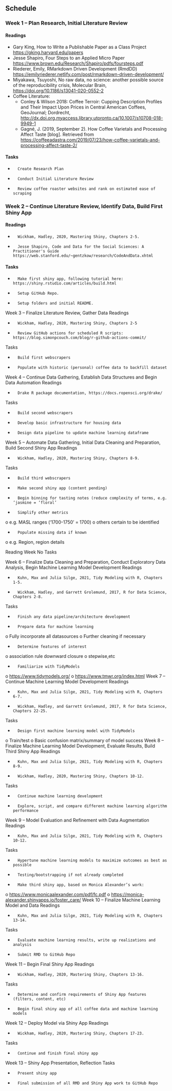 ## Schedule

### Week 1 – Plan Research, Initial Literature Review
#### Readings
- Gary King, How to Write a Publishable Paper as a Class Project https://gking.harvard.edu/papers
- Jesse Shapiro, Four Steps to an Applied Micro Paper https://www.brown.edu/Research/Shapiro/pdfs/foursteps.pdf
- Riederer, Emily, RMarkdown Driven Development (RmdDD) https://emilyriederer.netlify.com/post/rmarkdown-driven-development/
-  Miyakawa, Tsuyoshi, No raw data, no science: another possible source of the reproducibility crisis, Molecular Brain, https://doi.org/10.1186/s13041-020-0552-2
- Coffee Literature:
  - Conley & Wilson 2018: Coffee Terroir: Cupping Description Profiles and Their Impact Upon Prices in Central American Coffees, GeoJournal; Dordrecht, http://dx.doi.org.myaccess.library.utoronto.ca/10.1007/s10708-018-9949-1
  - Gagné, J. (2019, September 2). How Coffee Varietals and Processing Affect Taste [blog]. Retrieved from https://coffeeadastra.com/2019/07/23/how-coffee-varietals-and-processing-affect-taste-2/
#### Tasks
-       Create Research Plan
-       Conduct Initial Literature Review
-       Review coffee roaster websites and rank on estimated ease of scraping

### Week 2 – Continue Literature Review, Identify Data, Build First Shiny App
#### Readings
-       Wickham, Hadley, 2020, Mastering Shiny, Chapters 2-5.
-       Jesse Shapiro, Code and Data for the Social Sciences: A Practitioner's Guide https://web.stanford.edu/~gentzkow/research/CodeAndData.xhtml
#### Tasks
-       Make first shiny app, following tutorial here: https://shiny.rstudio.com/articles/build.html
-       Setup GitHub Repo.
-       Setup folders and initial README.
Week 3 – Finalize Literature Review, Gather Data
Readings
-       Wickham, Hadley, 2020, Mastering Shiny, Chapters 2-5
-       Review GitHub actions for scheduled R scripts: https://blog.simonpcouch.com/blog/r-github-actions-commit/
Tasks
-       Build first webscrapers 
-       Populate with historic (personal) coffee data to backfill dataset
Week 4 – Continue Data Gathering, Establish Data Structures and Begin Data Automation
Readings
-       Drake R package documentation, https://docs.ropensci.org/drake/
Tasks
-       Build second webscrapers 
-       Develop basic infrastructure for housing data
-       Design data pipeline to update machine learning dataframe
Week 5 – Automate Data Gathering, Initial Data Cleaning and Preparation, Build Second Shiny App
Readings
-       Wickham, Hadley, 2020, Mastering Shiny, Chapters 8-9.
Tasks
-       Build third webscrapers
-       Make second shiny app (content pending)
-       Begin binning for tasting notes (reduce complexity of terms, e.g. ‘jasmine = ‘floral’
-       Simplify other metrics
o   e.g. MASL ranges (‘1700-1750’ = 1700)
o   others certain to be identified
-       Populate missing data if known
o   e.g. Region, region details


Reading Week
No Tasks

Week 6 – Finalize Data Cleaning and Preparation, Conduct Exploratory Data Analysis, Begin Machine Learning Model Development
Readings
-       Kuhn, Max and Julia Silge, 2021, Tidy Modeling with R, Chapters 1-5.
-       Wickham, Hadley, and Garrett Grolemund, 2017, R for Data Science, Chapters 2-8.
Tasks
-       Finish any data pipeline/architecture development 
-       Prepare data for machine learning
o   Fully incorporate all datasources
o   Further cleaning if necessary
-       Determine features of interest
o   association rule downward closure
o   stepwise,etc
-       Familiarize with TidyModels
o  https://www.tidymodels.org/
o   https://www.tmwr.org/index.html
Week 7 – Continue Machine Learning Model Development
Readings
-       Kuhn, Max and Julia Silge, 2021, Tidy Modeling with R, Chapters 6-7.
-       Wickham, Hadley, and Garrett Grolemund, 2017, R for Data Science, Chapters 22-25.
Tasks
-       Design first machine learning model with TidyModels
o   Train/test
o   Basic confusion matrix/summary of model success
Week 8 – Finalize Machine Learning Model Development, Evaluate Results, Build Third Shiny App
Readings
-       Kuhn, Max and Julia Silge, 2021, Tidy Modeling with R, Chapters 8-9.
-       Wickham, Hadley, 2020, Mastering Shiny, Chapters 10-12.
Tasks
-       Continue machine learning development  
-       Explore, script, and compare different machine learning algorithm performance
Week 9 – Model Evaluation and Refinement with Data Augmentation
Readings
-       Kuhn, Max and Julia Silge, 2021, Tidy Modeling with R, Chapters 10-12.
Tasks
-       Hypertune machine learning models to maximize outcomes as best as possible
-       Testing/bootstrapping if not already completed
-       Make third shiny app, based on Monica Alexander’s work:
o   https://www.monicaalexander.com/pdf/fc.pdf
o   https://monica-alexander.shinyapps.io/foster_care/
Week 10 – Finalize Machine Learning Model and Data
Readings
-       Kuhn, Max and Julia Silge, 2021, Tidy Modeling with R, Chapters 13-14.
Tasks
-       Evaluate machine learning results, write up realizations and analysis
-       Submit RMD to GitHub Repo 
Week 11 – Begin Final Shiny App
Readings
-       Wickham, Hadley, 2020, Mastering Shiny, Chapters 13-16.
Tasks
-       Determine and confirm requirements of Shiny App features (filters, content, etc)
-       Begin final shiny app of all coffee data and machine learning models
Week 12 – Deploy Model via Shiny App
Readings
-       Wickham, Hadley, 2020, Mastering Shiny, Chapters 17-23.
Tasks
-       Continue and finish final shiny app
Week 13 – Shiny App Presentation, Reflection
Tasks
-       Present shiny app
-       Final submission of all RMD and Shiny App work to GitHub Repo 
